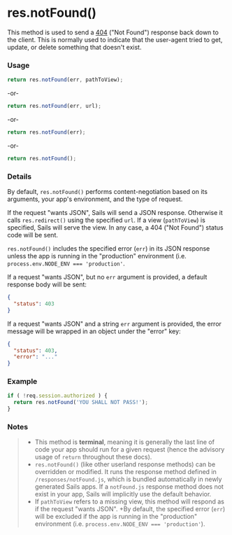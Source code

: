 # res.notFound()

This method is used to send a [404]() ("Not Found") response back down to the client.  This is normally used to indicate that the user-agent tried to get, update, or delete something that doesn't exist.


### Usage

```js
return res.notFound(err, pathToView);
```

-or-


```js
return res.notFound(err, url);
```

-or-

```js
return res.notFound(err);
```

-or-

```js
return res.notFound();
```

### Details


By default, `res.notFound()` performs content-negotiation based on its arguments, your app's environment, and the type of request.

If the request "wants JSON", Sails will send a JSON response.  Otherwise it calls `res.redirect()` using the specified `url`.  If a view (`pathToView`) is specified, Sails will serve the view.  In any case, a 404 ("Not Found") status code will be sent.

`res.notFound()` includes the specified error (`err`) in its JSON response unless the app is running in the "production" environment (i.e. `process.env.NODE_ENV === 'production'`.

If a request "wants JSON", but no `err` argument is provided, a default response body will be sent:

```json
{
  "status": 403
}
```

If a request "wants JSON" and a string `err` argument is provided, the error message will be wrapped in an object under the "error" key:

```json
{
  "status": 403,
  "error": "..."
}
```

### Example

```javascript
if ( !req.session.authorized ) {
  return res.notFound('YOU SHALL NOT PASS!');
}
```


### Notes
> + This method is **terminal**, meaning it is generally the last line of code your app should run for a given request (hence the advisory usage of `return` throughout these docs).
>+ `res.notFound()` (like other userland response methods) can be overridden or modified.  It runs the response method defined in `/responses/notFound.js`, which is bundled automatically in newly generated Sails apps.  If a `notFound.js` response method does not exist in your app, Sails will implicitly use the default behavior.
>+ If `pathToView` refers to a missing view, this method will respond as if the request "wants JSON".
>+By default, the specified error (`err`) will be excluded if the app is running in the "production" environment (i.e. `process.env.NODE_ENV === 'production'`).











<docmeta name="uniqueID" value="resnotFound130366">
<docmeta name="displayName" value="res.notFound()">

